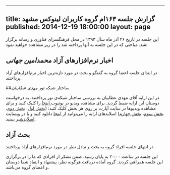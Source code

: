 ----------
title: گزارش جلسه ۱۶۳ام گروه کاربران لینوکس مشهد
published: 2014-12-19 18:00:00
layout: page
----------
این جلسه در تاریخ ۲۶ آذر ماه سال ۱۳۹۳ در محل فرهنگسرای فناوری و رسانه برگزار شد. مباحثی که در این جلسه به آنها پرداخته شد را در زیر مشاهده خواهید نمود:

<!--more-->

## اخبار نرم‌افزارهای آزاد *محمدامین جهانی*

در ابتدای جلسه اعضا گروه به گفتگو و بحث در مورد تازه‌ترین اخبار نرم‌افزارهای آزاد پرداختند.

##ساختار شبکه تور *مهدی عطاییان*

در این ارایه آقای مهدی عطاییان به بررسی ساختار شبکه‌ی تور پرداختند.
به درخواست دوستان این ارايه ضبط گردید. برای مشاهده ویدیو در یوتیوب[ اینجا](https://www.youtube.com/watch?v=qjcjIirVi1I&list=PLoxPJBU3OSZktpZyuJNQ47kRs5TybPGCB) را کلیک کنید و برای مشاهده ویدیوها در سایت آپارت بر روی هر بخش کلیک کنید: ([بخش اول](http://www.aparat.com/v/WCJ3w)، [بخش دوم](http://www.aparat.com/v/yZ5Mo)، [بخش سوم](http://www.aparat.com/v/HaV1s)، [بخش چهارم](http://www.aparat.com/v/eTnlg))
اسلایدهای ارایه را می‌توانید از [اینجا](/reports/session-163/tor.pdf) دانلود کنید و یا در وبسایت [اسلایدشیر](http://www.slideshare.net/ataeyan/onion-network-architecture) ببینید.

## بحث آزاد

در انتهای جلسه افراد گروه به بحث و تبادل نظر در مورد نرم‌افزارهای آزاد پرداختند.

این جلسه در ساعت ۲۰:۰۰ به پایان رسید. ضمن تشکر از افرادی که ما را در برگزاری این جلسه همراهی کردند.
گروه آماده دریافت هرگونه نظر، پیشنهاد و انتقاد شما دوستان و اعضای گروه می‌باشد.
